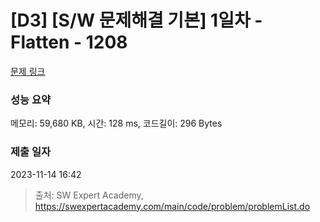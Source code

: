 # [D3] [S/W 문제해결 기본] 1일차 - Flatten - 1208 

[문제 링크](https://swexpertacademy.com/main/code/problem/problemDetail.do?contestProbId=AV139KOaABgCFAYh) 

### 성능 요약

메모리: 59,680 KB, 시간: 128 ms, 코드길이: 296 Bytes

### 제출 일자

2023-11-14 16:42



> 출처: SW Expert Academy, https://swexpertacademy.com/main/code/problem/problemList.do